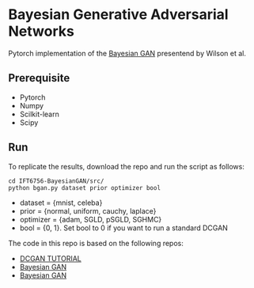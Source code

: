 # Bayesian Generative Adversarial Networks

Pytorch implementation of the [Bayesian GAN](https://arxiv.org/abs/1705.09558) presentend by Wilson et al. 



## Prerequisite
- Pytorch
- Numpy
- Scilkit-learn
- Scipy

## Run
To replicate the results, download the repo and run the script as follows:


```
cd IFT6756-BayesianGAN/src/
python bgan.py dataset prior optimizer bool
```


- dataset = {mnist, celeba}
- prior = {normal, uniform, cauchy, laplace}
- optimizer = {adam, SGLD, pSGLD, SGHMC}
- bool = {0, 1}. Set bool to 0 if you want to run a standard DCGAN

The code in this repo is based on the following repos:

- [DCGAN TUTORIAL](https://github.com/pytorch/tutorials/blob/master/beginner_source/dcgan_faces_tutorial.py)
- [Bayesian GAN](https://arxiv.org/abs/1705.09558)
- [Bayesian GAN](https://arxiv.org/abs/1705.09558)
